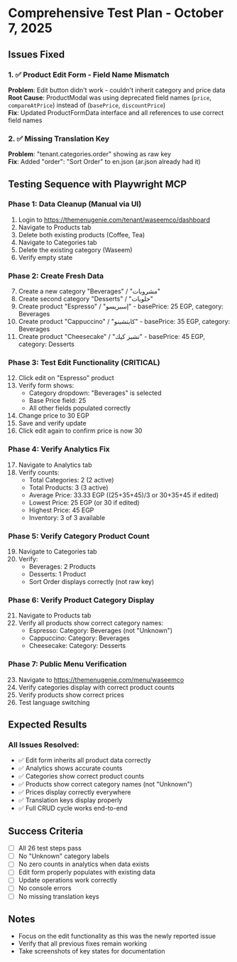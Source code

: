 # Comprehensive Test Plan - October 7, 2025

## Issues Fixed

### 1. ✅ Product Edit Form - Field Name Mismatch
**Problem**: Edit button didn't work - couldn't inherit category and price data  
**Root Cause**: ProductModal was using deprecated field names (`price`, `compareAtPrice`) instead of (`basePrice`, `discountPrice`)  
**Fix**: Updated ProductFormData interface and all references to use correct field names

### 2. ✅ Missing Translation Key
**Problem**: "tenant.categories.order" showing as raw key  
**Fix**: Added "order": "Sort Order" to en.json (ar.json already had it)

## Testing Sequence with Playwright MCP

### Phase 1: Data Cleanup (Manual via UI)
1. Login to https://themenugenie.com/tenant/waseemco/dashboard
2. Navigate to Products tab
3. Delete both existing products (Coffee, Tea)
4. Navigate to Categories tab
5. Delete the existing category (Waseem)
6. Verify empty state

### Phase 2: Create Fresh Data
7. Create a new category "Beverages" / "مشروبات"
8. Create second category "Desserts" / "حلويات"
9. Create product "Espresso" / "إسبريسو" - basePrice: 25 EGP, category: Beverages
10. Create product "Cappuccino" / "كابتشينو" - basePrice: 35 EGP, category: Beverages
11. Create product "Cheesecake" / "تشيز كيك" - basePrice: 45 EGP, category: Desserts

### Phase 3: Test Edit Functionality (CRITICAL)
12. Click edit on "Espresso" product
13. Verify form shows:
    - Category dropdown: "Beverages" is selected
    - Base Price field: 25
    - All other fields populated correctly
14. Change price to 30 EGP
15. Save and verify update
16. Click edit again to confirm price is now 30

### Phase 4: Verify Analytics Fix
17. Navigate to Analytics tab
18. Verify counts:
    - Total Categories: 2 (2 active)
    - Total Products: 3 (3 active)
    - Average Price: 33.33 EGP ((25+35+45)/3 or 30+35+45 if edited)
    - Lowest Price: 25 EGP (or 30 if edited)
    - Highest Price: 45 EGP
    - Inventory: 3 of 3 available

### Phase 5: Verify Category Product Count
19. Navigate to Categories tab
20. Verify:
    - Beverages: 2 Products
    - Desserts: 1 Product
    - Sort Order displays correctly (not raw key)

### Phase 6: Verify Product Category Display
21. Navigate to Products tab
22. Verify all products show correct category names:
    - Espresso: Category: Beverages (not "Unknown")
    - Cappuccino: Category: Beverages
    - Cheesecake: Category: Desserts

### Phase 7: Public Menu Verification
23. Navigate to https://themenugenie.com/menu/waseemco
24. Verify categories display with correct product counts
25. Verify products show correct prices
26. Test language switching

## Expected Results

### All Issues Resolved:
- ✅ Edit form inherits all product data correctly
- ✅ Analytics shows accurate counts
- ✅ Categories show correct product counts
- ✅ Products show correct category names (not "Unknown")
- ✅ Prices display correctly everywhere
- ✅ Translation keys display properly
- ✅ Full CRUD cycle works end-to-end

## Success Criteria
- [ ] All 26 test steps pass
- [ ] No "Unknown" category labels
- [ ] No zero counts in analytics when data exists
- [ ] Edit form properly populates with existing data
- [ ] Update operations work correctly
- [ ] No console errors
- [ ] No missing translation keys

## Notes
- Focus on the edit functionality as this was the newly reported issue
- Verify that all previous fixes remain working
- Take screenshots of key states for documentation
